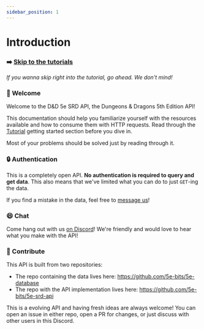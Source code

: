 ```yaml
---
sidebar_position: 1
---
```


# Introduction

### :arrow_right: [Skip to the tutorials](/docs/tutorials/)

*If you wanna skip right into the tutorial, go ahead. We don't mind!*

### :wave: Welcome

Welcome to the D&D 5e SRD API, the Dungeons & Dragons 5th Edition API! 

This documentation should help you familiarize yourself with the resources available and how to consume them with HTTP requests. Read through the [Tutorial](/docs/tutorials/) getting started section before you dive in. 

Most of your problems should be solved just by reading through it.

### :lock: Authentication

This is a completely open API. **No authentication is required to query and get data**. This also means that we've limited what you can do to just `GET`-ing the data. 

If you find a mistake in the data, feel free to [message us](https://discord.gg/TQuYTv7)!

### :smile: Chat

Come hang out with us [on Discord](https://discord.gg/TQuYTv7)! We're friendly and would love to hear what you make with the API!

### :handshake: Contribute

This API is built from two repositories:

- The repo containing the data lives here: https://github.com/5e-bits/5e-database
- The repo with the API implementation lives here: https://github.com/5e-bits/5e-srd-api

This is a evolving API and having fresh ideas are always welcome! You can
open an issue in either repo, open a PR for changes, or just discuss with
other users in this Discord.
